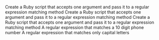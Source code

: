Create a Ruby script that accepts one argument and pass it to a regular expression matching method
Create a Ruby script that accepts one argument and pass it to a regular expression matching method
Create a Ruby script that accepts one argument and pass it to a regular expression matching method
A regular expression that matches a 10 digit phone number
A regular expression that matches only capital letters
